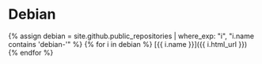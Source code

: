 # Debian

{% assign debian = site.github.public_repositories | where_exp: "i", "i.name contains 'debian-'" %}
{% for i in debian %}
  [{{ i.name }}]({{ i.html_url }})
{% endfor %}
